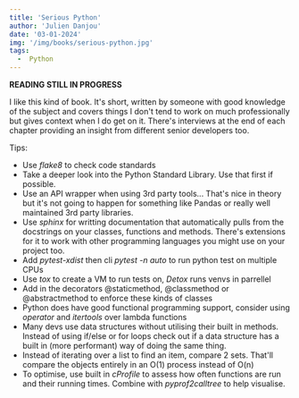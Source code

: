 ```yaml
---
title: 'Serious Python'
author: 'Julien Danjou'
date: '03-01-2024'
img: '/img/books/serious-python.jpg'
tags:
  -  Python
---
```


**READING STILL IN PROGRESS**

I like this kind of book. It's short, written by someone with good knowledge of the subject and covers things I don't tend to work on much professionally but gives context when I do get on it. There's interviews at the end of each chapter providing an insight from different senior developers too.

Tips: 
  -  Use *flake8* to check code standards
  -  Take a deeper look into the Python Standard Library. Use that first if possible.  
  -  Use an API wrapper when using 3rd party tools... That's nice in theory but it's not going to happen for something like Pandas or really well maintained 3rd party libraries.
  -  Use *sphinx* for writting documentation that automatically pulls from the docstrings on your classes, functions and methods. There's extensions for it to work with other programming languages you might use on your project too.
  -  Add *pytest-xdist* then cli *pytest -n auto* to run python test on multiple CPUs
  -  Use *tox* to create a VM to run tests on, *Detox* runs venvs in parrellel
  -  Add in the decorators @staticmethod, @classmethod or @abstractmethod to enforce these kinds of classes
  -  Python does have good functional programming support, consider using *operator* and *itertools* over lambda functions
  -  Many devs use data structures without utilising their built in methods. Instead of using if/else or for loops check out if a data structure has a built in (more performant) way of doing the same thing.
  -  Instead of iterating over a list to find an item, compare 2 sets. That'll compare the objects entirely in an O(1) process instead of O(n)
  -  To optimise, use built in *cProfile* to assess how often functions are run and their running times. Combine with *pyprof2calltree* to help visualise.


